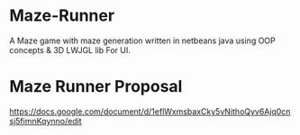 # Maze-Runner
A Maze game with maze generation written in netbeans java using OOP concepts &amp; 3D LWJGL lib For UI. 
# Maze Runner Proposal 
  https://docs.google.com/document/d/1eflWxmsbaxCky5vNithoQyv6Ajq0cnsj5fimnKqynno/edit
